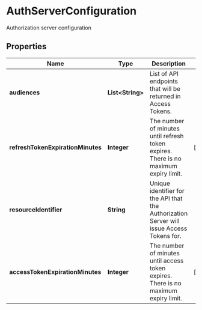 

# AuthServerConfiguration

Authorization server configuration

## Properties

| Name | Type | Description | Notes |
|------------ | ------------- | ------------- | -------------|
|**audiences** | **List&lt;String&gt;** | List of API endpoints that will be returned in Access Tokens. |  |
|**refreshTokenExpirationMinutes** | **Integer** | The number of minutes until refresh token expires. There is no maximum expiry limit. |  [optional] |
|**resourceIdentifier** | **String** | Unique identifier for the API that the Authorization Server will issue Access Tokens for. |  |
|**accessTokenExpirationMinutes** | **Integer** | The number of minutes until access token expires. There is no maximum expiry limit. |  [optional] |



